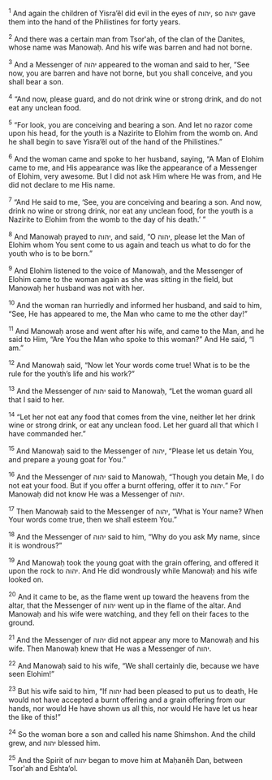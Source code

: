 <sup>1</sup> And again the children of Yisra’ĕl did evil in the eyes of יהוה, so יהוה gave them into the hand of the Philistines for forty years.

<sup>2</sup> And there was a certain man from Tsor‛ah, of the clan of the Danites, whose name was Manowaḥ. And his wife was barren and had not borne.

<sup>3</sup> And a Messenger of יהוה appeared to the woman and said to her, “See now, you are barren and have not borne, but you shall conceive, and you shall bear a son.

<sup>4</sup> “And now, please guard, and do not drink wine or strong drink, and do not eat any unclean food.

<sup>5</sup> “For look, you are conceiving and bearing a son. And let no razor come upon his head, for the youth is a Nazirite to Elohim from the womb on. And he shall begin to save Yisra’ĕl out of the hand of the Philistines.”

<sup>6</sup> And the woman came and spoke to her husband, saying, “A Man of Elohim came to me, and His appearance was like the appearance of a Messenger of Elohim, very awesome. But I did not ask Him where He was from, and He did not declare to me His name.

<sup>7</sup> “And He said to me, ‘See, you are conceiving and bearing a son. And now, drink no wine or strong drink, nor eat any unclean food, for the youth is a Nazirite to Elohim from the womb to the day of his death.’ ”

<sup>8</sup> And Manowaḥ prayed to יהוה, and said, “O יהוה, please let the Man of Elohim whom You sent come to us again and teach us what to do for the youth who is to be born.”

<sup>9</sup> And Elohim listened to the voice of Manowaḥ, and the Messenger of Elohim came to the woman again as she was sitting in the field, but Manowaḥ her husband was not with her.

<sup>10</sup> And the woman ran hurriedly and informed her husband, and said to him, “See, He has appeared to me, the Man who came to me the other day!”

<sup>11</sup> And Manowaḥ arose and went after his wife, and came to the Man, and he said to Him, “Are You the Man who spoke to this woman?” And He said, “I am.”

<sup>12</sup> And Manowaḥ said, “Now let Your words come true! What is to be the rule for the youth’s life and his work?”

<sup>13</sup> And the Messenger of יהוה said to Manowaḥ, “Let the woman guard all that I said to her.

<sup>14</sup> “Let her not eat any food that comes from the vine, neither let her drink wine or strong drink, or eat any unclean food. Let her guard all that which I have commanded her.”

<sup>15</sup> And Manowaḥ said to the Messenger of יהוה, “Please let us detain You, and prepare a young goat for You.”

<sup>16</sup> And the Messenger of יהוה said to Manowaḥ, “Though you detain Me, I do not eat your food. But if you offer a burnt offering, offer it to יהוה.” For Manowaḥ did not know He was a Messenger of יהוה.

<sup>17</sup> Then Manowaḥ said to the Messenger of יהוה, “What is Your name? When Your words come true, then we shall esteem You.”

<sup>18</sup> And the Messenger of יהוה said to him, “Why do you ask My name, since it is wondrous?”

<sup>19</sup> And Manowaḥ took the young goat with the grain offering, and offered it upon the rock to יהוה. And He did wondrously while Manowaḥ and his wife looked on.

<sup>20</sup> And it came to be, as the flame went up toward the heavens from the altar, that the Messenger of יהוה went up in the flame of the altar. And Manowaḥ and his wife were watching, and they fell on their faces to the ground.

<sup>21</sup> And the Messenger of יהוה did not appear any more to Manowaḥ and his wife. Then Manowaḥ knew that He was a Messenger of יהוה.

<sup>22</sup> And Manowaḥ said to his wife, “We shall certainly die, because we have seen Elohim!”

<sup>23</sup> But his wife said to him, “If יהוה had been pleased to put us to death, He would not have accepted a burnt offering and a grain offering from our hands, nor would He have shown us all this, nor would He have let us hear the like of this!”

<sup>24</sup> So the woman bore a son and called his name Shimshon. And the child grew, and יהוה blessed him.

<sup>25</sup> And the Spirit of יהוה began to move him at Maḥanĕh Dan, between Tsor‛ah and Eshta’ol.

